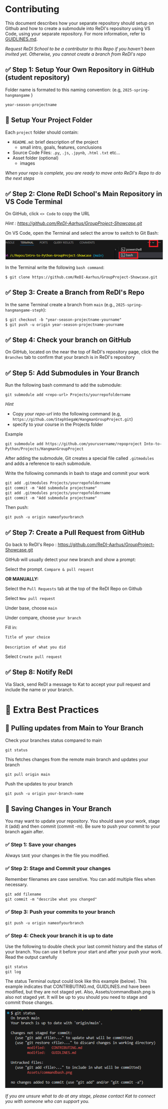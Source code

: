 
# Contributing
This document describes how your separate repository should setup on Github and how to create a submodule into ReDI's repository using VS Code, using your separate repository. For more information, refer to [GUIDLINES.md](GUIDLINES.md).

*Request ReDI School to be a contributor to this Repo if you haven't been invited yet. Otherwise, you cannot create a branch from ReDI's repo*


## ✅ Step 1: Setup Your Own Repository in GitHub (student repository)
Folder name is formated to this naming convention: (e.g, `2025-spring-hangmangame` )
    
    year-season-projectname

    
## 📁 Setup Your Project Folder
Each `project` folder should contain:
- `README.md`: brief description of the project
    - small intro, goals, features, conclusions
-  Source Code Files: `.py`, `.js`, `.jpynb`, `.html` `.txt` etc...
- Asset folder (optional)
    - images

*When your repo is complete, you are ready to move onto ReDI's Repo to do the next steps*

## ✅ Step 2: Clone ReDI School's Main Repository in VS Code Terminal
On GitHub, click `<> Code` to copy the URL 

*Hint
: https://github.com/ReDI-Aarhus/GroupProject-Showcase.git*

On VS Code, open the Terminal and select the arrow to switch to Git Bash:

![alt text](Assets/commandbash.png)

In the Terminal write the following `bash command`:

    $ git clone https://github.com/ReDI-Aarhus/GroupProject-Showcase.git

## ✅ Step 3: Create a Branch from ReDI's Repo

In the same Terminal create a branch from `main` (e.g., `2025-spring-hangmangame-steph`):

    $ git checkout -b "year-season-projectname-yourname"
    $ git push -u origin year-season-projectname-yourname

## ✅ Step 4: Check your branch on GitHub
On GitHub, located on the near the top of ReDI's repository page, click the `Branches` tab to confirm that your branch is in ReDI's repository

## ✅ Step 5: Add Submodules in Your Branch

Run the following bash command to add the submodule:

    git submodule add <repo-url> Projects/yourrepofoldername

*Hint*
- Copy *your repo-url* into the following command (e.g, `https://github.com/StephSegaW/HangmanGroupProject.git`)
- specify to your course in the Projects folder

Example

    git submodule add https://github.com/yourusername/repoproject Into-to-Python/Projects/HangmanGroupProject


After adding the submodule, Git creates a special file called `.gitmodules` and adds a reference to each submodule.

Write the following commands in bash to stage and commit your work

    git add .gitmodules Projects/yourrepofoldername
    git commit -m "Add submodule projectname"
    git add .gitmodules projects/yourrepofoldername
    git commit -m "Add submodule projectname"

Then push:

    git push -u origin nameofyourbranch


## ✅ Step 7: Create a Pull Request from GitHub
Go back to ReDI's Repo : https://github.com/ReDI-Aarhus/GroupProject-Showcase.git

GitHub will usually detect your new branch and show a prompt:

Select the prompt. `Compare & pull request`


**OR MANUALLY:**

Select the `Pull Requests` tab at the top of the ReDI Repo on Github

Select `New pull request`

Under base, choose `main`

Under compare, choose `your branch`

Fill in:

    Title of your choice

    Description of what you did

Select `Create pull request`

## ✅ Step 8: Notify ReDI
Via Slack, send ReDI a message to Kat to accept your pull request and include the name or your branch.



# 📌 Extra Best Practices

## 🔄 Pulling updates from Main to Your Branch
Check your branches status compared to main

    git status
    
This fetches changes from the remote main branch and updates your branch

    git pull origin main
Push the updates to your branch

    git push -u origin your-branch-name



## 🔄 Saving Changes in Your Branch
You may want to update your repository. You should save your work, stage it (add) and then commit (commit -m). Be sure to push your commit to your branch again after.

### ✅ Step 1: Save your changes
Always `SAVE` your changes in the file you modified. 

### ✅ Step 2: Stage and Commit your changes
Remember filenames are case sensitive. You can add multiple files when necessary.

    git add filename
    git commit -m "describe what you changed"

### ✅ Step 3: Push your commits to your branch
    git push -u origin nameofyourbranch

### ✅ Step 4: Check your branch it is up to date
Use the following to double check your last commit history and the status of your branch. You can use it before your start and after your push your work. Read the output carefully

    git status
    git log

The status Terminal output could look like this example (below). This example indicates that CONTRIBUTING.md, GUIDLINES.md have been modified, but they are not staged yet. Also, Assets/commandbash.png is also not staged yet. It will be up to you should you need to stage and commit those changes. 

![alt text](Assets/gitstatus.png)


*If you are unsure what to do at any stage, please contact Kat to connect you with someone who can support you.*
